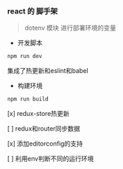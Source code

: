 ### react 的 脚手架

> dotenv 模块 进行部署环境的变量


* 开发脚本

```bash
npm run dev
```

集成了热更新和eslint和babel

* 构建环境

```bash
npm run build
```

[x] redux-store热更新

[ ] redux和router同步数据

[x] 添加editorconfig的支持

[ ] 利用env判断不同的运行环境


